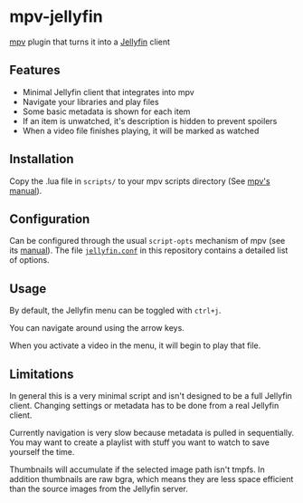 # mpv-jellyfin
[mpv](https://github.com/mpv-player/mpv) plugin that turns it into a [Jellyfin](https://jellyfin.org/) client

## Features

- Minimal Jellyfin client that integrates into mpv
- Navigate your libraries and play files
- Some basic metadata is shown for each item
- If an item is unwatched, it's description is hidden to prevent spoilers
- When a video file finishes playing, it will be marked as watched

## Installation

Copy the .lua file in `scripts/` to your mpv scripts directory (See [mpv's manual](https://mpv.io/manual/master/#files)).

## Configuration

Can be configured through the usual `script-opts` mechanism of mpv (see its [manual](https://mpv.io/manual/master/#files)). The file [`jellyfin.conf`](script-opts/jellyfin.conf) in this repository contains a detailed list of options.

## Usage

By default, the Jellyfin menu can be toggled with `ctrl+j`.

You can navigate around using the arrow keys.

When you activate a video in the menu, it will begin to play that file.

## Limitations

In general this is a very minimal script and isn't designed to be a full Jellyfin client. Changing settings or metadata has to be done from a real Jellyfin client.

Currently navigation is very slow because metadata is pulled in sequentially. You may want to create a playlist with stuff you want to watch to save yourself the time.

Thumbnails will accumulate if the selected image path isn't tmpfs. In addition thumbnails are raw bgra, which means they are less space efficient than the source images from the Jellyfin server.
